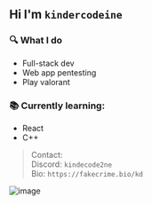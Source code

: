 ## Hi I'm `kindercodeine`

### 🔍 What I do  
- Full-stack dev
- Web app pentesting
- Play valorant

### 📚 Currently learning:
- React
- C++


> Contact:  
> Discord: `kindecode2ne`  
> Bio: `https://fakecrime.bio/kd`

![image](https://cdn.pfps.gg/banners/1784-thunder.gif)

